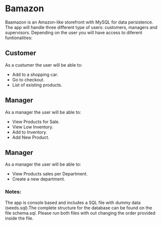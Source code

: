 # Bamazon
 Baamazon is an Amazon-like storefront with MySQL for data persistence. The app will handle three different type of users: customers, managers and supervisors. Depending on the user you will have access to diferent funtionalities:
 
 ## Customer
As a custumer the user will be able to:
* Add to a shopping car.
* Go to checkout.
* List of existing products.

 ## Manager
As a manager the user will be able to:
* View Products for Sale.
* View Low Inventory.
* Add to Inventory.
* Add New Product.

 ## Manager
As a manager the user will be able to:
* View Products sales per Department.
* Create a new department.

### Notes:
The app is console based and includes a SQL file with dummy data (seeds.sql).The complete structure for the database can be found on the file schema.sql. Please run both files with out changing the order provided inside the file. 
